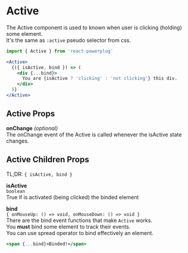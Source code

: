 # Active

The Active component is used to known when user is clicking (holding) some element.  
It's the same as `:active` pseudo selector from css.

```js
import { Active } from 'react-powerplug'
```

```jsx
<Active>
  {({ isActive, bind }) => (
    <div {...bind}>
      You are {isActive ? 'clicking' : 'not clicking'} this div.
    </div>
  )}
</Active>
```

## Active Props

**onChange** _(optional)_  
The onChange event of the Active is called whenever the isActive state changes.

## Active Children Props

TL;DR: `{ isActive, bind }`

**isActive**  
`boolean`  
True if is activated (being clicked) the binded element

**bind**  
`{ onMouseUp: () => void, onMouseDown: () => void }`  
There are the bind event functions that make `Active` works.  
You **must** bind some element to track their events.  
You can use spread operator to bind effectively an element.

```jsx
<span {...bind}>Binded!</span>
```
